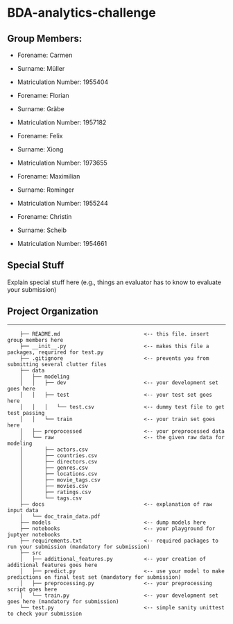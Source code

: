 BDA-analytics-challenge
==============================

## Group Members:
- Forename: Carmen
- Surname: Müller
- Matriculation Number: 1955404

- Forename: Florian
- Surname: Gräbe
- Matriculation Number: 1957182

- Forename: Felix
- Surname: Xiong
- Matriculation Number: 1973655

- Forename: Maximilian
- Surname: Rominger
- Matriculation Number: 1955244

- Forename: Christin
- Surname: Scheib
- Matriculation Number: 1954661

## Special Stuff
Explain special stuff here (e.g., things an evaluator has to know to evaluate your submission)


## Project Organization
------------
```
	├── README.md 							<-- this file. insert group members here
	├── __init__.py 						<-- makes this file a packages, requrired for test.py
	├── .gitignore 						    <-- prevents you from submitting several clutter files
	├── data
	│   ├── modeling
	│   │   ├── dev 						<-- your development set goes here
	│   │   ├── test 						<-- your test set goes here
	│   │   │   └── test.csv 				<-- dummy test file to get test passing
	│   │   └── train 						<-- your train set goes here
	│   ├── preprocessed 					<-- your preprocessed data
	│   └── raw								<-- the given raw data for modeling
	│       ├── actors.csv
	│       ├── countries.csv
	│       ├── directors.csv
	│       ├── genres.csv
	│       ├── locations.csv
	│       ├── movie_tags.csv
	│       ├── movies.csv
	│       ├── ratings.csv
	│       └── tags.csv
	├── docs								<-- explanation of raw input data
	│   └── doc_train_data.pdf
	├── models								<-- dump models here
	├── notebooks							<-- your playground for juptyer notebooks
	├── requirements.txt 					<-- required packages to run your submission (mandatory for submission)
	├── src
	│   ├── additional_features.py 			<-- your creation of additional features goes here
	│   ├── predict.py 						<-- use your model to make predictions on final test set (mandatory for submission)
	│   ├── preprocessing.py 				<-- your preprocessing script goes here
	│   └── train.py 						<-- your development set goes here (mandatory for submission)
	└── test.py 							<-- simple sanity unittest to check your submission
```
